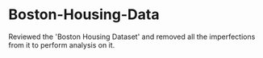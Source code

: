 # Boston-Housing-Data
Reviewed the 'Boston Housing Dataset' and removed all the imperfections from it to perform analysis on it.
